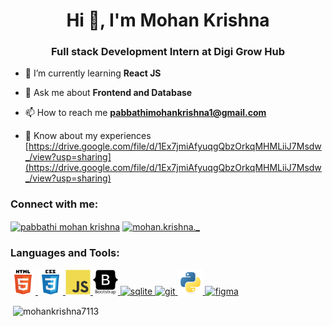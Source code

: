 <h1 align="center">Hi 👋, I'm Mohan Krishna</h1>
<h3 align="center">Full stack Development Intern at Digi Grow Hub</h3>

- 🌱 I’m currently learning **React JS**

- 💬 Ask me about **Frontend and Database**

- 📫 How to reach me **pabbathimohankrishna1@gmail.com**

- 📄 Know about my experiences [https://drive.google.com/file/d/1Ex7jmiAfyuqgQbzOrkqMHMLiiJ7Msdw_/view?usp=sharing](https://drive.google.com/file/d/1Ex7jmiAfyuqgQbzOrkqMHMLiiJ7Msdw_/view?usp=sharing)

<h3 align="left">Connect with me:</h3>
<p align="left">
<a href="https://linkedin.com/in/pabbathi-mohan-krishna" target="blank"><img align="center" src="https://raw.githubusercontent.com/rahuldkjain/github-profile-readme-generator/master/src/images/icons/Social/linked-in-alt.svg" alt="pabbathi mohan krishna" height="30" width="40" /></a>
<a href="https://instagram.com/mohan.krishna._" target="blank"><img align="center" src="https://raw.githubusercontent.com/rahuldkjain/github-profile-readme-generator/master/src/images/icons/Social/instagram.svg" alt="mohan.krishna._" height="30" width="40" /></a>
</p>

<h3 align="left">Languages and Tools:</h3>
<p align="left"> <a href="https://www.w3.org/html/" target="_blank" rel="noreferrer"> <img src="https://raw.githubusercontent.com/devicons/devicon/master/icons/html5/html5-original-wordmark.svg" alt="html5" width="40" height="40"/> </a> <a href="https://www.w3schools.com/css/" target="_blank" rel="noreferrer"> <img src="https://raw.githubusercontent.com/devicons/devicon/master/icons/css3/css3-original-wordmark.svg" alt="css3" width="40" height="40"/> <a href="https://developer.mozilla.org/en-US/docs/Web/JavaScript" target="_blank" rel="noreferrer"> <img src="https://raw.githubusercontent.com/devicons/devicon/master/icons/javascript/javascript-original.svg" alt="javascript" width="40" height="40"/> </a> </a> <a href="https://getbootstrap.com" target="_blank" rel="noreferrer"> <img src="https://raw.githubusercontent.com/devicons/devicon/master/icons/bootstrap/bootstrap-plain-wordmark.svg" alt="bootstrap" width="40" height="40"/> </a> <a href="https://www.sqlite.org/" target="_blank" rel="noreferrer"> <img src="https://www.vectorlogo.zone/logos/sqlite/sqlite-icon.svg" alt="sqlite" width="40" height="40"/> </a>  <a href="https://git-scm.com/" target="_blank" rel="noreferrer"> <img src="https://www.vectorlogo.zone/logos/git-scm/git-scm-icon.svg" alt="git" width="40" height="40"/> </a>   <a href="https://www.python.org" target="_blank" rel="noreferrer"> <img src="https://raw.githubusercontent.com/devicons/devicon/master/icons/python/python-original.svg" alt="python" width="40" height="40"/> </a> <a href="https://www.figma.com/" target="_blank" rel="noreferrer"> <img src="https://www.vectorlogo.zone/logos/figma/figma-icon.svg" alt="figma" width="40" height="40"/> </a>  </p>


<p>&nbsp;<img align="center" src="https://github-readme-stats.vercel.app/api?username=mohankrishna7113&show_icons=true&locale=en" alt="mohankrishna7113" /></p>
